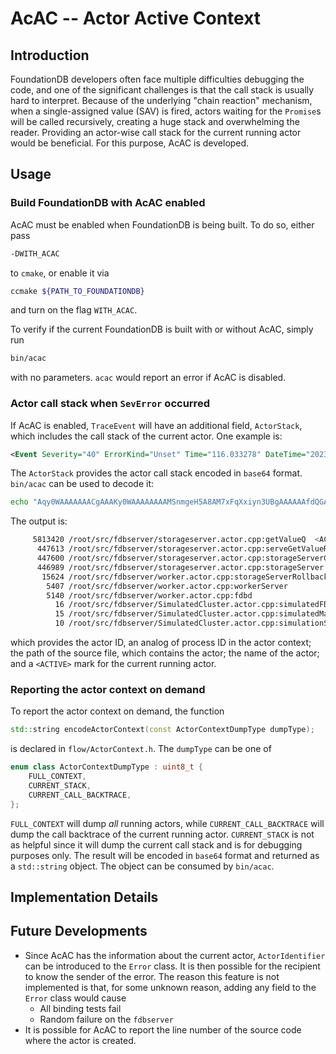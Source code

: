 # AcAC -- Actor Active Context

## Introduction

FoundationDB developers often face multiple difficulties debugging the code, and one of the significant challenges is that the call stack is usually hard to interpret. Because of the underlying "chain reaction" mechanism, when a single-assigned value (SAV) is fired,  actors waiting for the `Promise`s will be called recursively, creating a huge stack and overwhelming the reader. Providing an actor-wise call stack for the current running actor would be beneficial. For this purpose, AcAC is developed.

## Usage

### Build FoundationDB with AcAC enabled

AcAC must be enabled when FoundationDB is being built. To do so, either pass

```bash
-DWITH_ACAC
```

to `cmake`, or enable it via

```bash
ccmake ${PATH_TO_FOUNDATIONDB}
```

and turn on the flag `WITH_ACAC`.

To verify if the current FoundationDB is built with or without AcAC, simply run

```bash
bin/acac
```

with no parameters. `acac` would report an error if AcAC is disabled.

### Actor call stack when `SevError` occurred

If AcAC is enabled, `TraceEvent` will have an additional field, `ActorStack`, which includes the call stack of the current actor. One example is:

```xml
<Event Severity="40" ErrorKind="Unset" Time="116.033278" DateTime="2023-09-19T23:13:34Z" Type="GetValueQ" Machine="[abcd::2:0:1:0]:1" ID="0000000000000000" ThreadID="8270072431916078549" Backtrace="addr2line -e fdbserver.debug -p -C -f -i 0x9030301 0x90994be 0x9099798 0x909672f 0x2eea755 0x59fd212 0x59d6b4f 0x59d69c0 0x5c119cf 0x5b0ac8e 0x5b0abb3 0x5b0b25f 0x5b0a808 0x2f325b3 0x2f2fc6d 0x8c86f1c 0x8c8678a 0x8c86310 0x8c84ec0 0x8c84d7d 0x8c832ba 0x8c82eaa 0x8c81aa2 0x8c8179a 0x8c8170b 0x8c8146a 0x8c8130b 0x8c812bb 0x8c80fcb 0x8c83b70 0x8c83b33 0x8c89032 0x8c80f3e 0x2f320a5 0x2f31470 0x8e85ba6 0x8e857c2 0x8e4e995 0x58ec230 0x7f78976c4555" ActorStack="Aqy0WAAAAAAACgAAAKy0WAAAAAAAAMSnmgeH5A8AM7xFqXxiyn3UBgAAAAAAfdQGAAAAAAAA\x0a33tAouRphQB0jvDCp9xVcNQGAAAAAABw1AYAAAAAAABrOYScWM6NACJ87BsiNawN0gYAAAAA\x0aAA3SBgAAAAAAAKX+hucu6gYAEcSkqfQdtgg9AAAAAAAACD0AAAAAAAAAdzyLHjsZVAAscBZA\x0a7qvuHxUAAAAAAAAfFQAAAAAAAABnQ52wLR0zAEOE5LCoMdQUFAAAAAAAABQUAAAAAAAAAP/4\x0a3UKH9fcATA5GnKrrxhAAAAAAAAAAEAAAAAAAAAAASoNbdz8z2QAcIFTMFOWiDwAAAAAAAAAP\x0aAAAAAAAAAAD65FUMWVrSADkNcqnzJBsKAAAAAAAAAAoAAAAAAAAAAPCjaSWhjVYAoNenV/4G\x0auAAAAAAAAAAA\x0a" LogGroup="default" Roles="CC,CD,CP,RV,SS,TL" />
```

The `ActorStack` provides the actor call stack encoded in `base64` format. `bin/acac`  can be used to decode it:

```bash
echo "Aqy0WAAAAAAACgAAAKy0WAAAAAAAAMSnmgeH5A8AM7xFqXxiyn3UBgAAAAAAfdQGAAAAAAAA\x0a33tAouRphQB0jvDCp9xVcNQGAAAAAABw1AYAAAAAAABrOYScWM6NACJ87BsiNawN0gYAAAAA\x0aAA3SBgAAAAAAAKX+hucu6gYAEcSkqfQdtgg9AAAAAAAACD0AAAAAAAAAdzyLHjsZVAAscBZA\x0a7qvuHxUAAAAAAAAfFQAAAAAAAABnQ52wLR0zAEOE5LCoMdQUFAAAAAAAABQUAAAAAAAAAP/4\x0a3UKH9fcATA5GnKrrxhAAAAAAAAAAEAAAAAAAAAAASoNbdz8z2QAcIFTMFOWiDwAAAAAAAAAP\x0aAAAAAAAAAAD65FUMWVrSADkNcqnzJBsKAAAAAAAAAAoAAAAAAAAAAPCjaSWhjVYAoNenV/4G\x0auAAAAAAAAAAA\x0a" | bin/acac
```

The output is:

```bash
     5813420 /root/src/fdbserver/storageserver.actor.cpp:getValueQ  <ACTIVE>
      447613 /root/src/fdbserver/storageserver.actor.cpp:serveGetValueRequests
      447600 /root/src/fdbserver/storageserver.actor.cpp:storageServerCore
      446989 /root/src/fdbserver/storageserver.actor.cpp:storageServer
       15624 /root/src/fdbserver/worker.actor.cpp:storageServerRollbackRebooter
        5407 /root/src/fdbserver/worker.actor.cpp:workerServer
        5140 /root/src/fdbserver/worker.actor.cpp:fdbd
          16 /root/src/fdbserver/SimulatedCluster.actor.cpp:simulatedFDBDRebooter
          15 /root/src/fdbserver/SimulatedCluster.actor.cpp:simulatedMachine
          10 /root/src/fdbserver/SimulatedCluster.actor.cpp:simulationSetupAndRun
```

which provides the actor ID, an analog of process ID in the actor context; the path of the source file, which contains the actor; the name of the actor; and a `<ACTIVE>` mark for the current running actor.

### Reporting the actor context on demand

To report the actor context on demand, the function

```c++
std::string encodeActorContext(const ActorContextDumpType dumpType);
```

is declared in `flow/ActorContext.h`. The `dumpType` can be one of

```c++ 
enum class ActorContextDumpType : uint8_t {
	FULL_CONTEXT,
	CURRENT_STACK,
	CURRENT_CALL_BACKTRACE,
};
```

`FULL_CONTEXT` will dump *all* running actors, while `CURRENT_CALL_BACKTRACE` will dump the call backtrace of the current running actor. `CURRENT_STACK` is not as helpful since it will dump the current call stack and is for debugging purposes only. The result will be encoded in `base64` format and returned as a `std::string` object. The object can be consumed by `bin/acac`.

## Implementation Details

<TODO>

## Future Developments

* Since AcAC has the information about the current actor, `ActorIdentifier` can be introduced to the `Error` class. It is then possible for the recipient to know the sender of the error.
  The reason this feature is not implemented is that, for some unknown reason, adding any field to the `Error` class would cause
  * All binding tests fail
  * Random failure on the `fdbserver`
* It is possible for AcAC to report the line number of the source code where the actor is created.

